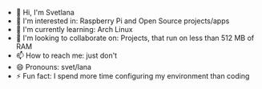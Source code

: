 - 👋 Hi, I'm Svetlana
- 👀 I'm interested in: Raspberry Pi and Open Source projects/apps
- 🌱 I'm currently learning: Arch Linux
- 💞️ I'm looking to collaborate on: Projects, that run on less than 512 MB of RAM
- 📫 How to reach me: just don't
- 😄 Pronouns: svet/lana
- ⚡ Fun fact: I spend more time configuring my environment than coding

<!---
svetixoxo/svetixoxo is a ✨ special ✨ repository because its `README.md` (this file) appears on your GitHub profile.
You can click the Preview link to take a look at your changes.
--->
